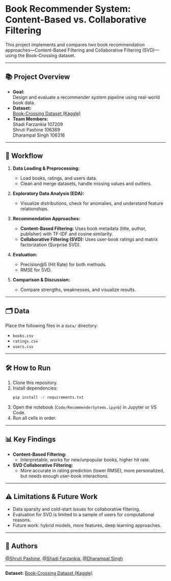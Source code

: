 # Book Recommender System: Content-Based vs. Collaborative Filtering

This project implements and compares two book recommendation approaches—Content-Based Filtering and Collaborative Filtering (SVD)—using the Book-Crossing dataset.

---

## 📚 Project Overview

- **Goal:**  
  Design and evaluate a recommender system pipeline using real-world book data.
- **Dataset:**  
  [Book-Crossing Dataset (Kaggle)](https://www.kaggle.com/datasets/saurabhbagchi/books-dataset)
- **Team Members:**  
  Shadi Farzankia 107209  
  Shruti Pashine 106369  
  Dharampal Singh 106316

---

## 🚀 Workflow

1. **Data Loading & Preprocessing:**  
   - Load books, ratings, and users data.
   - Clean and merge datasets, handle missing values and outliers.

2. **Exploratory Data Analysis (EDA):**  
   - Visualize distributions, check for anomalies, and understand feature relationships.

3. **Recommendation Approaches:**  
   - **Content-Based Filtering:** Uses book metadata (title, author, publisher) with TF-IDF and cosine similarity.
   - **Collaborative Filtering (SVD):** Uses user-book ratings and matrix factorization (Surprise SVD).

4. **Evaluation:**  
   - Precision@5 (Hit Rate) for both methods.
   - RMSE for SVD.

5. **Comparison & Discussion:**  
   - Compare strengths, weaknesses, and visualize results.

---

## 🗂️ Data

Place the following files in a `data/` directory:
- `books.csv`
- `ratings.csv`
- `users.csv`

---

## 🛠️ How to Run

1. Clone this repository.
2. Install dependencies:
    ```sh
    pip install -r requirements.txt
    ```
3. Open the notebook (`Code/RecommenderSytems.ipynb`) in Jupyter or VS Code.
4. Run all cells in order.

---

## 📊 Key Findings

- **Content-Based Filtering:**  
  - Interpretable, works for new/unpopular books, higher hit rate.
- **SVD Collaborative Filtering:**  
  - More accurate in rating prediction (lower RMSE), more personalized, but needs enough user-book interactions.

---

## ⚠️ Limitations & Future Work

- Data sparsity and cold-start issues for collaborative filtering.
- Evaluation for SVD is limited to a sample of users for computational reasons.
- Future work: hybrid models, more features, deep learning approaches.

---

## 📎 Authors

[@Shruti Pashine](https://github.com/shrutipashine), [@Shadi Farzankia](https://github.com/ShadiFarzankia), [@Dharampal Singh](https://github.com/AadrianLeo)

---

**Dataset:** [Book-Crossing Dataset (Kaggle)](https://www.kaggle.com/datasets/saurabhbagchi/books-dataset)
